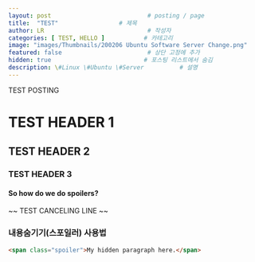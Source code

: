 ```yaml
---
layout: post                           # posting / page
title:  "TEST"                 # 제목
author: LR                             # 작성자
categories: [ TEST, HELLO ]           # 카테고리
image: "images/Thumbnails/200206 Ubuntu Software Server Change.png"            # 대표이미지
featured: false                        # 상단 고정에 추가
hidden: true                          # 포스팅 리스트에서 숨김
description: \#Linux \#Ubuntu \#Server          # 설명
---
```


TEST POSTING

# TEST HEADER 1

## TEST HEADER 2

### TEST HEADER 3

#### So how do we do spoilers?

~~ TEST CANCELING LINE ~~

### 내용숨기기(스포일러) 사용법

```html
<span class="spoiler">My hidden paragraph here.</span>
```
